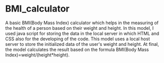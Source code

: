 # BMI_calculator
A basic BMI(Body Mass Index) calculator which helps in the measuring of the health of a person based on their weight and height. 
In this model, I used java script for storing the data in the local server in which HTML and CSS also for the developing of the code. 
This model uses a local host server to store the initialized data of the user's weight and height. 
At final, the model calculates the result based on the formula BMI(Body Mass Index)=weight/(height*height).
